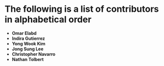 The following is a list of contributors in alphabetical order
=============================================================

* **Omar Elabd**
* **Indira Gutierrez**
* **Yong Wook Kim**
* **Jong Sung Lee**
* **Christopher Navarro**
* **Nathan Tolbert**

    
